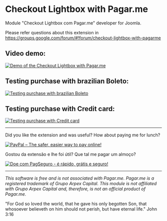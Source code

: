 
# Checkout Lightbox with Pagar.me

Module "Checkout Lightbox com Pagar.me" developer for Joomla.

Please refer questions about this extension in https://groups.google.com/forum/#!forum/checkout-lightbox-with-pagarme

## Video demo:
[![Demo of the Checkout Lightbox with Pagar.me](https://i.vimeocdn.com/video/655585553.webp?mw=960&mh=540)](https://player.vimeo.com/video/234082768)

## Testing purchase with brazilian Boleto:
[![Testing purchase with brazilian Boleto](https://i.vimeocdn.com/video/655587785.webp?mw=960&mh=540)](https://player.vimeo.com/video/233767694)

## Testing purchase with Credit card:
[![Testing purchase with Credit card](https://i.vimeocdn.com/video/655588284.webp?mw=960&mh=540)](https://player.vimeo.com/video/233767530)

***

Did you like the extension and was useful? How about paying me for lunch?

[![PayPal – The safer, easier way to pay online!](https://www.paypalobjects.com/en_US/GB/i/btn/btn_donateCC_LG.gif)](https://www.paypal.com/cgi-bin/webscr?cmd=_s-xclick&hosted_button_id=9EMLYYY3VQKVG)

Gostou da extensão e lhe foi útil? Que tal me pagar um almoço?

[![Doe com PagSeguro - é rápido, grátis e seguro!](https://stc.pagseguro.uol.com.br/public/img/botoes/doacoes/205x30-doar-azul.gif)](https://pag.ae/bmm4Bc5)

***

*This software is free and is not associated with Pagar.me. Pagar.me is a registered trademark of Grupo Arpex Capital. This module is not affiliated with Grupo Arpex Capital and, therefore, is not an official product of Pagar.me.*

"For God so loved the world, that he gave his only begotten Son, that whosoever believeth on him should not perish, but have eternal life." John 3:16